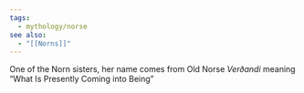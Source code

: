 ```yaml
---
tags:
  - mythology/norse
see also:
  - "[[Norns]]"
---
```

One of the Norn sisters, her name comes from Old Norse _Verðandi_ meaning “What Is Presently Coming into Being”
